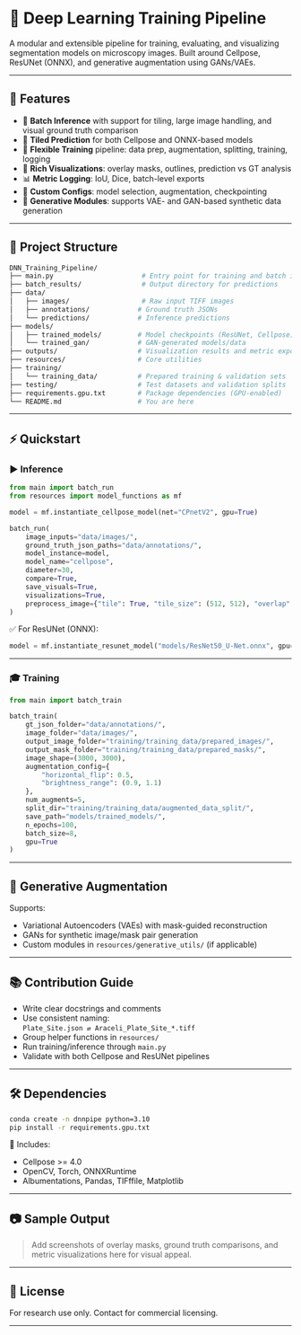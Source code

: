 # 🧠 Deep Learning Training Pipeline

A modular and extensible pipeline for training, evaluating, and visualizing segmentation models on microscopy images. Built around Cellpose, ResUNet (ONNX), and generative augmentation using GANs/VAEs.

---

## 🚀 Features

- 🔄 **Batch Inference** with support for tiling, large image handling, and visual ground truth comparison
- 📐 **Tiled Prediction** for both Cellpose and ONNX-based models
- 🧪 **Flexible Training** pipeline: data prep, augmentation, splitting, training, logging
- 🎨 **Rich Visualizations**: overlay masks, outlines, prediction vs GT analysis
- 📊 **Metric Logging**: IoU, Dice, batch-level exports
- 🧰 **Custom Configs**: model selection, augmentation, checkpointing
- 🧬 **Generative Modules**: supports VAE- and GAN-based synthetic data generation

---

## 📁 Project Structure

```bash
DNN_Training_Pipeline/
├── main.py                      # Entry point for training and batch inference
├── batch_results/               # Output directory for predictions
├── data/
│   ├── images/                  # Raw input TIFF images
│   ├── annotations/            # Ground truth JSONs
│   └── predictions/            # Inference predictions
├── models/
│   ├── trained_models/         # Model checkpoints (ResUNet, Cellpose)
│   └── trained_gan/            # GAN-generated models/data
├── outputs/                    # Visualization results and metric exports
├── resources/                  # Core utilities
├── training/
│   └── training_data/          # Prepared training & validation sets
├── testing/                    # Test datasets and validation splits
├── requirements.gpu.txt        # Package dependencies (GPU-enabled)
└── README.md                   # You are here
```

---

## ⚡ Quickstart

### ▶️ Inference

```python
from main import batch_run
from resources import model_functions as mf

model = mf.instantiate_cellpose_model(net="CPnetV2", gpu=True)

batch_run(
    image_inputs="data/images/",
    ground_truth_json_paths="data/annotations/",
    model_instance=model,
    model_name="cellpose",
    diameter=30,
    compare=True,
    save_visuals=True,
    visualizations=True,
    preprocess_image={"tile": True, "tile_size": (512, 512), "overlap": 32}
)
```

✅ For ResUNet (ONNX):
```python
model = mf.instantiate_resunet_model("models/ResNet50_U-Net.onnx", gpu=True)
```

---

### 🎓 Training

```python
from main import batch_train

batch_train(
    gt_json_folder="data/annotations/",
    image_folder="data/images/",
    output_image_folder="training/training_data/prepared_images/",
    output_mask_folder="training/training_data/prepared_masks/",
    image_shape=(3000, 3000),
    augmentation_config={
        "horizontal_flip": 0.5,
        "brightness_range": (0.9, 1.1)
    },
    num_augments=5,
    split_dir="training/training_data/augmented_data_split/",
    save_path="models/trained_models/",
    n_epochs=100,
    batch_size=8,
    gpu=True
)
```

---

## 🧬 Generative Augmentation

Supports:
- Variational Autoencoders (VAEs) with mask-guided reconstruction
- GANs for synthetic image/mask pair generation
- Custom modules in `resources/generative_utils/` (if applicable)

---

## 📚 Contribution Guide

- Write clear docstrings and comments
- Use consistent naming:  
  `Plate_Site.json ⇄ Araceli_Plate_Site_*.tiff`
- Group helper functions in `resources/`
- Run training/inference through `main.py`
- Validate with both Cellpose and ResUNet pipelines

---

## 🛠 Dependencies

```bash
conda create -n dnnpipe python=3.10
pip install -r requirements.gpu.txt
```

🧪 Includes:
- Cellpose >= 4.0
- OpenCV, Torch, ONNXRuntime
- Albumentations, Pandas, TIFffile, Matplotlib

---

## 📷 Sample Output

> Add screenshots of overlay masks, ground truth comparisons, and metric visualizations here for visual appeal.

---

## 🧾 License

For research use only. Contact for commercial licensing.

---
